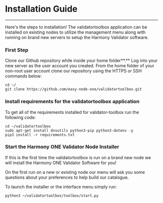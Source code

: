 # Installation Guide
---
Here's the steps to installation! The validatortoolbox application can be installed on existing nodes to utilize the management menu along with running on brand new servers to setup the Harmony Validator software.

### **First Step**

Clone our Github repository while inside your home folder**.** Log into your new server as the user account you created. From the home folder of your non-root user account clone our repository using the HTTPS or SSH commands below:

```text
cd ~/
git clone https://github.com/easy-node-one/validatortoolbox.git
```

### **Install requirements for the validatortoolbox application**

To get all of the requirements installed for validator-toolbox run the following code:

```text
cd ~/validatortoolbox
sudo apt-get install dnsutils python3-pip python3-dotenv -y
pip3 install -r requirements.txt
```

### **Start the Harmony ONE Validator Node Installer**

If this is the first time the validatortoolbox is run on a brand new node we will install the Harmony ONE Validator Software for you! 

On the first run on a new or existing node our menu will ask you some questions about your preferences to help build our catalogue.

To launch the installer or the interface menu simply run:

```text
python3 ~/validatortoolbox/toolbox/start.py
```

